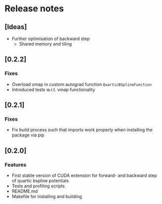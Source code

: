 # Release notes

## [Ideas]

- Further optimisation of backward step
    * Shared memory and tiling

## [0.2.2]

### Fixes

- Overload vmap in custom autograd function `QuarticBSplineFunction`
- Introduced tests w.r.t. vmap functionality

## [0.2.1]

### Fixes

- Fix build process such that imports work properly when installing the package via pip

## [0.2.0]

### Features

- First stable version of CUDA extension for forward- and backward step of quartic
    bspline potentials
- Tests and profiling scripts
- README.md
- Makefile for installing and building
